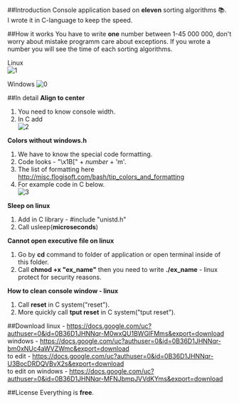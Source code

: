 ##Introduction
Console application based on **eleven** sorting algorithms :books:.                                                           
I wrote it in C-language to keep the speed.  

##How it works
You have to write **one** number between 1-45 000 000, don't worry about mistake programm care about exceptions. If you wrote a
number you will see the time of each sorting algorithms.

Linux                                                                                                                     
![1](https://cloud.githubusercontent.com/assets/19840443/17803547/5bb7dcf2-65f7-11e6-873d-83ccdbdc0e33.png)
                                                                                                                          
Windows
![0](https://cloud.githubusercontent.com/assets/19840443/17805982/57e799cc-6602-11e6-89ac-94804a5d1556.png)


##In detail
**Align to center**                                                                                                       
1. You need to know console width.											     
2. In C add														
![2](https://cloud.githubusercontent.com/assets/19840443/17803957/b7f7c908-65f9-11e6-90ed-0ac55eee6a51.png)
                                                                                                                            
**Colors without windows.h**                                                                                              
1. We have to know the special code formatting.                                                                           
2. Code looks - "\x1B[" + _number_ + 'm'.                                                                                 
3. The list of formatting here http://misc.flogisoft.com/bash/tip_colors_and_formatting                                   
4. For example code in C below.                                                                                           
![3](https://cloud.githubusercontent.com/assets/19840443/17804073/44161566-65fa-11e6-8414-c11afa7e1c9a.png)
                                                                                                                          
**Sleep on linux**                                                                                                        
1. Add in C library - #include "unistd.h"                                                                                 
2. Call usleep(**microseconds**)                                                                                          
                                                                                                                          
**Cannot open executive file on linux**                                                                                   
1. Go by **cd** command to folder of application or open terminal inside of this folder.                                  
2. Call **chmod +x "ex_name"** then you need to write **./ex_name** - linux protect for security reasons.                 
                                                                                                                          
**How to clean console window - linux**                                                                                   
1. Call **reset** in C system("reset").                                                                                   
2. More quickly call **tput reset** in C system("tput reset").                                                            

##Download
linux - https://docs.google.com/uc?authuser=0&id=0B36D1JHNNqr-M0wxQU1BWGlFMms&export=download                             
windows - https://docs.google.com/uc?authuser=0&id=0B36D1JHNNqr-bm0xNUc4aWVZWmc&export=download                           
to edit - https://docs.google.com/uc?authuser=0&id=0B36D1JHNNqr-U3BocDRDQVBvX2s&export=download                           
to edit on windows - https://docs.google.com/uc?authuser=0&id=0B36D1JHNNqr-MFNJbmpJVVdKYms&export=download                

##License
Everything is **free**.
